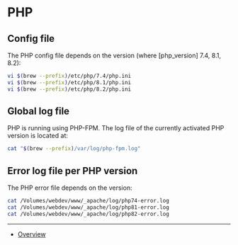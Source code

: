 # PHP

## Config file

The PHP config file depends on the version (where [php_version] 7.4, 8.1, 8.2):

```bash
vi $(brew --prefix)/etc/php/7.4/php.ini
vi $(brew --prefix)/etc/php/8.1/php.ini
vi $(brew --prefix)/etc/php/8.2/php.ini
```

## Global log file

PHP is running using PHP-FPM. The log file of the currently activated PHP
version is located at:

```bash
cat "$(brew --prefix)/var/log/php-fpm.log"
```

## Error log file per PHP version

The PHP error file depends on the version:

```bash
cat /Volumes/webdev/www/_apache/log/php74-error.log
cat /Volumes/webdev/www/_apache/log/php81-error.log
cat /Volumes/webdev/www/_apache/log/php82-error.log
```

---

* [Overview](../README.md)

